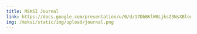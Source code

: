 ```yaml
---
title: MSKSI Journal
link: https://docs.google.com/presentation/u/0/d/17DbBKlW0LjksZ3NsXBlewAGMp1v4YNWDP85bbhJEwTQ/copy
img: /msksi/static/img/upload/journal.png
---
```

